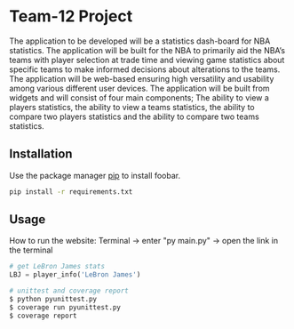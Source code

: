 # Team-12 Project

The application to be developed will be a statistics dash-board for NBA statistics. The
application will be built for the NBA to primarily aid the NBA’s teams with player
selection at trade time and viewing game statistics about specific teams to make
informed decisions about alterations to the teams. The application will be web-based
ensuring high versatility and usability among various different user devices. The
application will be built from widgets and will consist of four main components; The
ability to view a players statistics, the ability to view a teams statistics, the ability to
compare two players statistics and the ability to compare two teams statistics.
## Installation

Use the package manager [pip](https://pip.pypa.io/en/stable/) to install foobar.

```bash
pip install -r requirements.txt
```

## Usage

How to run the website:
Terminal -> enter "py main.py" -> open the link in the terminal

```python
# get LeBron James stats
LBJ = player_info('LeBron James')

# unittest and coverage report
$ python pyunittest.py
$ coverage run pyunittest.py
$ coverage report